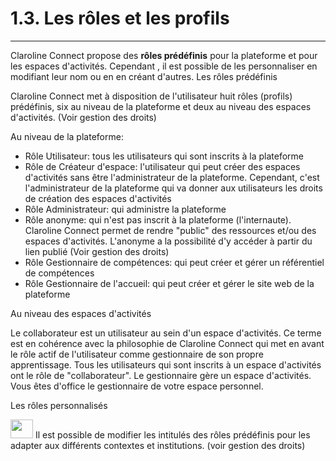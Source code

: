 # 1.3. Les rôles et les profils


---


Claroline Connect propose des **rôles prédéfinis** pour la plateforme et pour les espaces d'activités. Cependant , il est possible de les personnaliser en modifiant leur nom ou en en créant d'autres.
Les rôles prédéfinis

Claroline Connect met à disposition de l'utilisateur huit rôles (profils) prédéfinis, six au niveau de la plateforme et deux au niveau des espaces d'activités. (Voir gestion des droits)

Au niveau de la plateforme:

* Rôle Utilisateur: tous les utilisateurs qui sont inscrits à la plateforme
* Rôle de Créateur d'espace: l'utilisateur qui peut créer des espaces d'activités sans être l'administrateur de la plateforme. Cependant, c'est l'administrateur de la plateforme qui va donner aux utilisateurs les droits de création des espaces d'activités
* Rôle Administrateur: qui administre la plateforme
* Rôle anonyme: qui n'est pas inscrit à la plateforme (l'internaute). Claroline Connect permet de rendre "public" des ressources et/ou des espaces d'activités. L'anonyme a la possibilité d'y accéder à partir du lien publié (Voir gestion des droits)
* Rôle Gestionnaire de compétences: qui peut créer et gérer un référentiel de compétences
* Rôle Gestionnaire de l'accueil: qui peut créer et gérer le site web de la plateforme

Au niveau des espaces d'activités

Le collaborateur est un utilisateur au sein d'un espace d'activités. Ce terme est en cohérence avec la philosophie de Claroline Connect qui met en avant le rôle actif de l'utilisateur comme gestionnaire de son propre apprentissage. Tous les utilisateurs qui sont inscrits à un espace d'activités ont le rôle de "collaborateur".
Le gestionnaire gère un espace d'activités. Vous êtes d'office le gestionnaire de votre espace personnel.

Les rôles personnalisés

<img style="max-width: 100%" src="http://www.claroline.net/uploads/custom/images/1758.png" width="36" height="30"> Il est possible de modifier les intitulés des rôles prédéfinis pour les adapter aux différents contextes et institutions. (voir gestion des droits)


